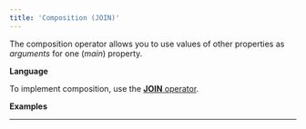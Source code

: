 ```yaml
---
title: 'Composition (JOIN)'
---
```


The composition operator allows you to use values of other properties as *arguments* for one (*main*) property.

**Language**

To implement composition, use the [**JOIN** operator](JOIN_operator.md).

**Examples**

****



